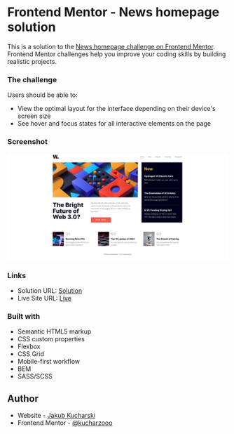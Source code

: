 # Frontend Mentor - News homepage solution

This is a solution to the [News homepage challenge on Frontend Mentor](https://www.frontendmentor.io/challenges/news-homepage-H6SWTa1MFl). Frontend Mentor challenges help you improve your coding skills by building realistic projects.


### The challenge

Users should be able to:

- View the optimal layout for the interface depending on their device's screen size
- See hover and focus states for all interactive elements on the page

### Screenshot

![](./desktop.jpg)

### Links

- Solution URL: [Solution](https://your-solution-url.com)
- Live Site URL: [Live](https://your-live-site-url.com)


### Built with

- Semantic HTML5 markup
- CSS custom properties
- Flexbox
- CSS Grid
- Mobile-first workflow
- BEM
- SASS/SCSS

## Author

- Website - [Jakub Kucharski](https://github.com/Kucharzooo)
- Frontend Mentor - [@kucharzooo](https://www.frontendmentor.io/profile/Kucharzooo)
